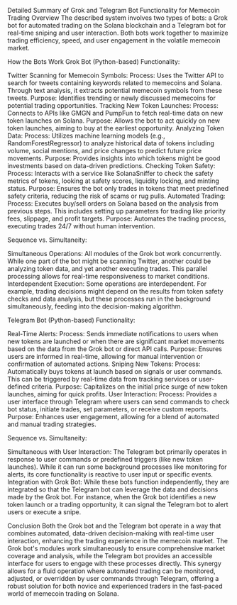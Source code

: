 
Detailed Summary of Grok and Telegram Bot Functionality for Memecoin Trading
Overview
The described system involves two types of bots: a Grok bot for automated trading on the Solana blockchain and a Telegram bot for real-time sniping and user interaction. Both bots work together to maximize trading efficiency, speed, and user engagement in the volatile memecoin market.

How the Bots Work
Grok Bot (Python-based)
Functionality:

Twitter Scanning for Memecoin Symbols:
Process: Uses the Twitter API to search for tweets containing keywords related to memecoins and Solana. Through text analysis, it extracts potential memecoin symbols from these tweets.
Purpose: Identifies trending or newly discussed memecoins for potential trading opportunities.
Tracking New Token Launches:
Process: Connects to APIs like GMGN and PumpFun to fetch real-time data on new token launches on Solana.
Purpose: Allows the bot to act quickly on new token launches, aiming to buy at the earliest opportunity.
Analyzing Token Data:
Process: Utilizes machine learning models (e.g., RandomForestRegressor) to analyze historical data of tokens including volume, social mentions, and price changes to predict future price movements.
Purpose: Provides insights into which tokens might be good investments based on data-driven predictions.
Checking Token Safety:
Process: Interacts with a service like SolanaSniffer to check the safety metrics of tokens, looking at safety scores, liquidity locking, and minting status.
Purpose: Ensures the bot only trades in tokens that meet predefined safety criteria, reducing the risk of scams or rug pulls.
Automated Trading:
Process: Executes buy/sell orders on Solana based on the analysis from previous steps. This includes setting up parameters for trading like priority fees, slippage, and profit targets.
Purpose: Automates the trading process, executing trades 24/7 without human intervention.

Sequence vs. Simultaneity:

Simultaneous Operations: All modules of the Grok bot work concurrently. While one part of the bot might be scanning Twitter, another could be analyzing token data, and yet another executing trades. This parallel processing allows for real-time responsiveness to market conditions.
Interdependent Execution: Some operations are interdependent. For example, trading decisions might depend on the results from token safety checks and data analysis, but these processes run in the background simultaneously, feeding into the decision-making algorithm.

Telegram Bot (Python-based)
Functionality:

Real-Time Alerts:
Process: Sends immediate notifications to users when new tokens are launched or when there are significant market movements based on the data from the Grok bot or direct API calls.
Purpose: Ensures users are informed in real-time, allowing for manual intervention or confirmation of automated actions.
Sniping New Tokens:
Process: Automatically buys tokens at launch based on signals or user commands. This can be triggered by real-time data from tracking services or user-defined criteria.
Purpose: Capitalizes on the initial price surge of new token launches, aiming for quick profits.
User Interaction:
Process: Provides a user interface through Telegram where users can send commands to check bot status, initiate trades, set parameters, or receive custom reports.
Purpose: Enhances user engagement, allowing for a blend of automated and manual trading strategies.

Sequence vs. Simultaneity:

Simultaneous with User Interaction: The Telegram bot primarily operates in response to user commands or predefined triggers (like new token launches). While it can run some background processes like monitoring for alerts, its core functionality is reactive to user input or specific events.
Integration with Grok Bot: While these bots function independently, they are integrated so that the Telegram bot can leverage the data and decisions made by the Grok bot. For instance, when the Grok bot identifies a new token launch or a trading opportunity, it can signal the Telegram bot to alert users or execute a snipe.

Conclusion
Both the Grok bot and the Telegram bot operate in a way that combines automated, data-driven decision-making with real-time user interaction, enhancing the trading experience in the memecoin market. The Grok bot's modules work simultaneously to ensure comprehensive market coverage and analysis, while the Telegram bot provides an accessible interface for users to engage with these processes directly. This synergy allows for a fluid operation where automated trading can be monitored, adjusted, or overridden by user commands through Telegram, offering a robust solution for both novice and experienced traders in the fast-paced world of memecoin trading on Solana.